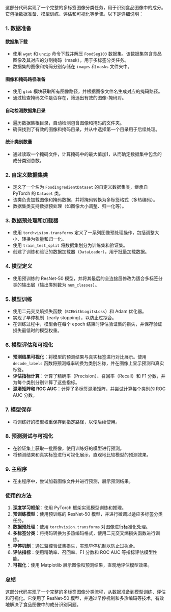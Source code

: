 这部分代码实现了一个完整的多标签图像分类任务，用于识别食品图像中的成分。它包括数据准备、模型训练、评估和可视化等步骤。以下是详细说明：

### **1. 数据准备**
#### **数据集下载**
- 使用 `wget` 和 `unzip` 命令下载并解压 `FoodSeg103` 数据集。该数据集包含食品图像及其对应的分割掩码（mask），用于多标签分类任务。
- 数据集的图像和掩码分别存储在 `images` 和 `masks` 文件夹中。

#### **图像和掩码路径准备**
- 使用 `glob` 模块获取所有图像路径，并根据图像文件名生成对应的掩码路径。
- 通过检查掩码文件是否存在，筛选出有效的图像-掩码对。

#### **自动检测数据集目录**
- 遍历数据集根目录，自动检测包含图像和掩码的文件夹。
- 确保找到了有效的图像和掩码目录，并从中选择第一个目录用于后续处理。

#### **统计类别数量**
- 通过读取一个掩码文件，计算掩码中的最大值加1，从而确定数据集中包含的成分类别总数。

### **2. 自定义数据集类**
- 定义了一个名为 `FoodIngredientDataset` 的自定义数据集类，继承自 PyTorch 的 `Dataset` 类。
- 该类负责加载图像和掩码数据，并将掩码转换为多标签格式（多热编码）。
- 数据集类支持数据预处理（如图像大小调整、归一化等）。

### **3. 数据预处理和加载器**
- 使用 `torchvision.transforms` 定义了一系列图像预处理操作，包括调整大小、转换为张量和归一化。
- 使用 `train_test_split` 将数据集划分为训练集和验证集。
- 创建了训练和验证的数据加载器（`DataLoader`），用于批量加载数据。

### **4. 模型定义**
- 使用预训练的 ResNet-50 模型，并将其最后的全连接层修改为适合多标签分类的输出层（输出类别数为 `num_classes`）。

### **5. 模型训练**
- 使用二元交叉熵损失函数（`BCEWithLogitsLoss`）和 Adam 优化器。
- 实现了早停机制（early stopping），以防止过拟合。
- 在训练过程中，模型会在每个 epoch 结束时评估验证集的损失，并保存验证损失最低时的模型权重。

### **6. 模型评估和可视化**
- **预测结果可视化**：将模型的预测结果与真实标签进行对比展示。使用 `decode_labels` 函数将预测概率转换为类别名称，并在图像上显示预测和真实标签。
- **评估指标计算**：计算了精确率（Precision）、召回率（Recall）和 F1 分数，并为每个类别分别计算了这些指标。
- **混淆矩阵和 ROC AUC**：计算了多标签混淆矩阵，并尝试计算每个类别的 ROC AUC 分数。

### **7. 模型保存**
- 将训练好的模型权重保存到指定路径，以便后续使用。

### **8. 预测测试与可视化**
- 在验证集上获取一批图像，使用训练好的模型进行预测。
- 将预测结果和真实标签进行可视化展示，直观地比较模型的预测效果。

### **9. 主程序**
- 在主程序中，尝试加载图像文件并进行预测，展示预测结果。

### **使用的方法**
1. **深度学习框架**：使用 PyTorch 框架实现模型训练和推理。
2. **预训练模型**：使用预训练的 ResNet-50 模型，并进行微调以适应多标签分类任务。
3. **数据预处理**：使用 `torchvision.transforms` 对图像进行标准化处理。
4. **多标签分类**：将掩码转换为多热编码格式，使用二元交叉熵损失函数进行训练。
5. **早停机制**：通过监控验证集损失，实现早停机制以防止过拟合。
6. **评估指标**：使用精确率、召回率、F1 分数和 ROC AUC 等指标评估模型性能。
7. **可视化**：使用 Matplotlib 展示图像和预测结果，直观地评估模型效果。

### **总结**
这部分代码实现了一个完整的多标签图像分类流程，从数据准备到模型训练、评估和可视化。它使用了 ResNet-50 模型，并通过早停机制和多热编码等技术，有效地解决了食品图像中的成分识别问题。
